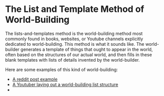 # The List and Template Method of World-Building

The lists-and-templates method is the world-building method most commonly found in books, websites, or Youtube channels explicitly dedicated to world-building. This method is what it sounds like. The world-builder generates a template of things that ought to appear in the world, often based on the structures of our actual world, and then fills in these blank templates with lists of details invented by the world-builder.

Here are some examples of this kind of world-building:

- [A reddit post example](https://www.storyplanner.com/story/plan/world-building-detailed-plan)
- [A Youtuber laying out a world-building list structure](https://www.youtube.com/watch?v=aSkrkXlundM)
- 
